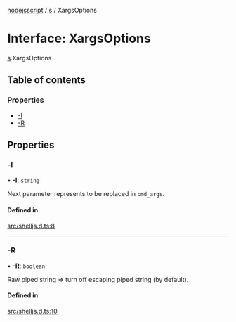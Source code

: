 [nodejsscript](../README.md) / [s](../modules/s.md) / XargsOptions

# Interface: XargsOptions

[s](../modules/s.md).XargsOptions

## Table of contents

### Properties

- [-I](s.XargsOptions.md#-i)
- [-R](s.XargsOptions.md#-r)

## Properties

### -I

• **-I**: `string`

Next parameter represents to be replaced in `cmd_args`.

#### Defined in

[src/shelljs.d.ts:8](https://github.com/jaandrle/nodejsscript/blob/23d39a7/src/shelljs.d.ts#L8)

___

### -R

• **-R**: `boolean`

Raw piped string ⇒ turn off escaping piped string (by default).

#### Defined in

[src/shelljs.d.ts:10](https://github.com/jaandrle/nodejsscript/blob/23d39a7/src/shelljs.d.ts#L10)
